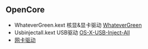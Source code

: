 ## OpenCore


- WhateverGreen.kext 核显&显卡驱动 [WhateverGreen](https://github.com/acidanthera/WhateverGreen/releases)
- Usbinjectall.kext USB驱动 [OS-X-USB-Inject-All](https://github.com/RehabMan/OS-X-USB-Inject-All)
- [网卡驱动](https://github.com/acidanthera/IntelMausi)

